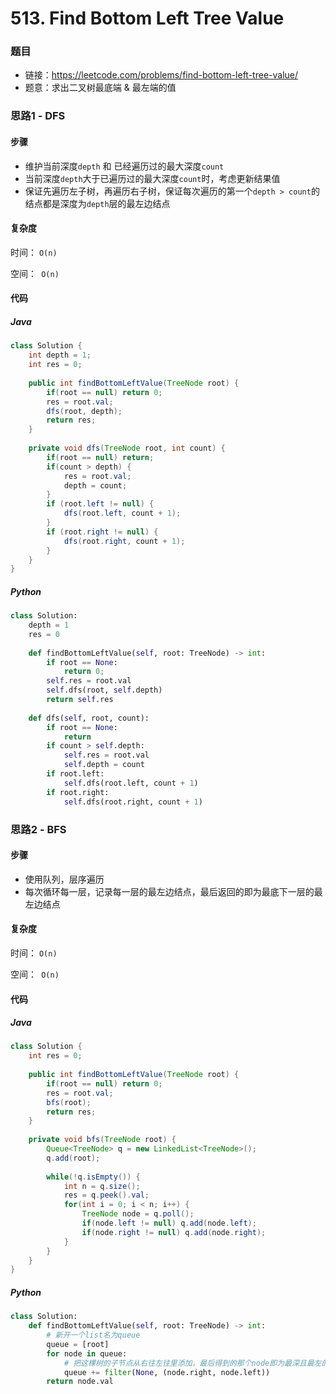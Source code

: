 # 513. Find Bottom Left Tree Value

### 题目

- 链接：https://leetcode.com/problems/find-bottom-left-tree-value/
- 题意：求出二叉树最底端 & 最左端的值



### 思路1 - DFS

#### 步骤

- 维护当前深度`depth` 和 已经遍历过的最大深度`count`
- 当前深度`depth`大于已遍历过的最大深度`count`时，考虑更新结果值
- 保证先遍历左子树，再遍历右子树，保证每次遍历的第一个`depth > count`的结点都是深度为`depth`层的最左边结点



#### 复杂度

时间： `O(n)`

空间：` O(n)`



#### 代码

##### Java

```java
class Solution {
    int depth = 1;
    int res = 0;
    
    public int findBottomLeftValue(TreeNode root) {
        if(root == null) return 0;
        res = root.val;
        dfs(root, depth);
        return res; 
    }
    
    private void dfs(TreeNode root, int count) {
        if(root == null) return;
        if(count > depth) {
            res = root.val;
            depth = count;
        }
        if (root.left != null) {
            dfs(root.left, count + 1);
        }
        if (root.right != null) {
            dfs(root.right, count + 1);
        }
    }
}
```



##### Python

```python
class Solution:
    depth = 1
    res = 0
    
    def findBottomLeftValue(self, root: TreeNode) -> int:
        if root == None:
            return 0;
        self.res = root.val
        self.dfs(root, self.depth)
        return self.res
    
    def dfs(self, root, count):
        if root == None:
            return
        if count > self.depth:
            self.res = root.val
            self.depth = count
        if root.left:
            self.dfs(root.left, count + 1)
        if root.right:
            self.dfs(root.right, count + 1)
```





### 思路2 - BFS

#### 步骤

- 使用队列，层序遍历
- 每次循环每一层，记录每一层的最左边结点，最后返回的即为最底下一层的最左边结点



#### 复杂度

时间： `O(n)`

空间：` O(n)`



#### 代码

##### Java

```java
class Solution {
    int res = 0;
    
    public int findBottomLeftValue(TreeNode root) {
        if(root == null) return 0;
        res = root.val;
        bfs(root);
        return res; 
    }
    
    private void bfs(TreeNode root) {
        Queue<TreeNode> q = new LinkedList<TreeNode>();
        q.add(root);
        
        while(!q.isEmpty()) {
            int n = q.size();
            res = q.peek().val;
            for(int i = 0; i < n; i++) {
                TreeNode node = q.poll();
                if(node.left != null) q.add(node.left);
                if(node.right != null) q.add(node.right);
            }
        }
    }
}
```



##### Python

```python
class Solution:
    def findBottomLeftValue(self, root: TreeNode) -> int:
        # 新开一个list名为queue
        queue = [root]
        for node in queue:
            # 把这棵树的子节点从右往左往里添加，最后得到的那个node即为最深且最左的叶节点
            queue += filter(None, (node.right, node.left))
        return node.val
```

